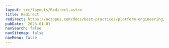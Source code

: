 ```yaml
---
layout: src/layouts/Redirect.astro
title: Redirect
redirect: https://octopus.com/docs/best-practices/platform-engineering/merging-downstream
pubDate:  2023-01-01
navSearch: false
navSitemap: false
navMenu: false
---
```

